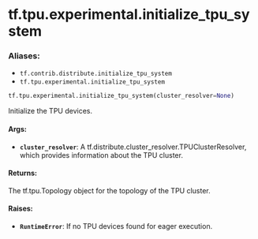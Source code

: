 <div itemscope itemtype="http://developers.google.com/ReferenceObject">
<meta itemprop="name" content="tf.tpu.experimental.initialize_tpu_system" />
<meta itemprop="path" content="Stable" />
</div>

# tf.tpu.experimental.initialize_tpu_system

### Aliases:

* `tf.contrib.distribute.initialize_tpu_system`
* `tf.tpu.experimental.initialize_tpu_system`

``` python
tf.tpu.experimental.initialize_tpu_system(cluster_resolver=None)
```

Initialize the TPU devices.

#### Args:

* <b>`cluster_resolver`</b>: A tf.distribute.cluster_resolver.TPUClusterResolver,
      which provides information about the TPU cluster.

#### Returns:

The tf.tpu.Topology object for the topology of the TPU cluster.


#### Raises:

* <b>`RuntimeError`</b>: If no TPU devices found for eager execution.
